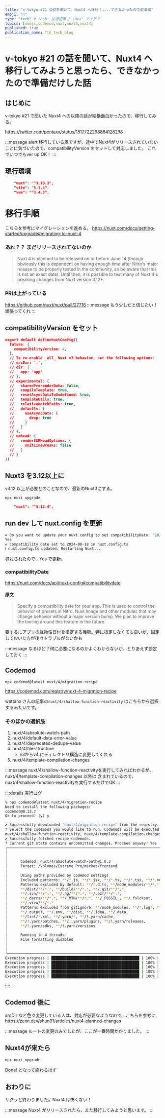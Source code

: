 ```yaml
---
title: "v-tokyo #21 の話を聞いて、Nuxt4 へ移行！....できなかったので前準備"
emoji: "🙆"
type: "tech" # tech: 技術記事 / idea: アイデア
topics: [vuejs,codemod,nuxt,nuxt3,nuxt4]
published: true
publication_name: ftd_tech_blog
---
```

# v-tokyo #21 の話を聞いて、Nuxt4 へ移行してみようと思ったら、できなかったので準備だけした話
## はじめに
v-tokyo #21 で聞いた Nuxt4 への以降の話が結構面白かったので、移行してみる。

https://twitter.com/pontaxx/status/1817722298864128298

:::message alert
移行している風ですが、途中でNuxt4がリリースされていないことに気づいたので、compatibilityVersion をセットして対応しました。
これでいつでもver up OK！
:::

## 現行環境
```json file:package.json
    "nuxt": "^3.10.3",
    "vite": "5.1.4",
    "vue": "^3.4.3",
```
# 移行手順
こちらを参考にマイグレーションを進める。
https://nuxt.com/docs/getting-started/upgrade#migrating-to-nuxt-4

### あれ？？ まだリリースされてないのか
> Nuxt 4 is planned to be released on or before June 14 (though obviously this is dependent on having enough time after Nitro's major release to be properly tested in the community, so be aware that this is not an exact date).
> Until then, it is possible to test many of Nuxt 4's breaking changes from Nuxt version 3.12+.

### PRは上がっている
https://github.com/nuxt/nuxt/pull/27716
:::message
もう少しだと信じたい！頑張ってくれ
:::


## compatibilityVersion をセット
```json file:nuxt.config.ts
export default defineNuxtConfig({
  future: {
    compatibilityVersion: 4,
  },
  // To re-enable _all_ Nuxt v3 behavior, set the following options:
  // srcDir: '.',
  // dir: {
  //   app: 'app'
  // },
  // experimental: {
  //   sharedPrerenderData: false,
  //   compileTemplate: true,
  //   resetAsyncDataToUndefined: true,
  //   templateUtils: true,
  //   relativeWatchPaths: true,
  //   defaults: {
  //     useAsyncData: {
  //       deep: true
  //     }
  //   }
  // },
  // unhead: {
  //   renderSSRHeadOptions: {
  //     omitLineBreaks: false
  //   }
  // }
})

```

## Nuxt3 を3.12以上に
v3.12 以上が必要とのことなので、最新のNuxt3にする。

```Bash
npx nuxi upgrade
```

```json file:package.json(npx nuxi upgrade後)
    "nuxt": "^3.12.4",
```

## run dev して nuxt.config を更新
```bash file:(run dev compatibilityDateを聞かれる)
✔ Do you want to update your nuxt.config to set compatibilityDate: '2024-08-18'?
Yes
✔ Compatibility date set to 2024-08-18 in nuxt.config.ts                                                                                                                                                              9:57:47 AM
ℹ nuxt.config.ts updated. Restarting Nuxt...                  
```
尋ねられたので、Yes で更新。

### compatibilityDate
https://nuxt.com/docs/api/nuxt-config#compatibilitydate

#### 原文
> Specify a compatibility date for your app.
> This is used to control the behavior of presets in Nitro, Nuxt Image and other modules that may change behavior without a major version bump. We plan to improve the tooling around this feature in the future.

要するにアプリの互換性日付を指定する機能。特に指定しなくても良いが、固定しておいた方が後々トラブルがないかも

:::message
なるほど？何に必要になるのかよくわからないが、とりあえず設定しておく
:::

## Codemod
```Bash
npx codemod@latest nuxt/4/migration-recipe
```

https://codemod.com/registry/nuxt-4-migration-recipe

wattanx さんの記事の`nuxt/4/shallow-function-reactivity` はこちらから選択するみたいです。


### そのほかの選択肢
1. nuxt/4/absolute-watch-path 
2. nuxt/4/default-data-error-value
3. nuxt/4/deprecated-dedupe-value
4. nuxt/4/file-structure 
   - v3からv4 にディレクトリ構造に変更してくれる
5. nuxt/4/template-compilation-changes

:::message
nuxt/4/shallow-function-reactivityを実行してみればわかるが、nuxt/4/template-compilation-changes 以外は 含まれているので、
nuxt/4/shallow-function-reactivityを実行するだけでOK
:::

::::details 実行ログ
```Bash
% npx codemod@latest nuxt/4/migration-recipe
Need to install the following packages:
codemod@0.13.7
Ok to proceed? (y) y

✔ Successfully downloaded "nuxt/4/migration-recipe" from the registry.
? Select the codemods you would like to run. Codemods will be executed in order. nuxt/4/absolute-watch-path, nuxt/4/default-data-error-value, nuxt/4/deprecated-dedupe-value, nuxt/4/file-structure, 
nuxt/4/shallow-function-reactivity, nuxt/4/template-compilation-changes
✔ Successfully fetched recipe codemods.
? Current git state contains uncommitted changes. Proceed anyway? Yes
╭─────────────────────────────────────────────────────────────────────────────────────────────────────────╮
│                                                                                                         │
│                                                                                                         │
│      Codemod: nuxt/4/absolute-watch-path@1.0.3                                                          │
│      Target: /Volumes/Extreme Pro/market/frontend                                                       │
│                                                                                                         │
│      Using paths provided by codemod settings                                                           │
│      Included patterns: **/*.js, **/*.jsx, **/*.ts, **/*.tsx, **/*.vue                                  │
│      Patterns excluded by default: **/*.d.ts, **/node_modules/**/*.*, **/.next/**/*.*,                  │
│      **/dist/**/*.*, **/build/**/*.*, **/.git/**/*.*,                                                   │
│      **/.svn/**/*.*, **/.hg/**/*.*, **/.bzr/**/*.*,                                                     │
│      **/_darcs/**/*.*, **/_MTN/**/*.*, **/_FOSSIL_, **/.fslckout,                                       │
│      **/.view/**/*.*                                                                                    │
│      Patterns excluded from gitignore: **/node_modules, **/*.log*, **/.nuxt, **/.nitro, **/.cache,      │
│      **/.output, **/.env, **/dist, **/.idea, **/.data,                                                  │
│      **/lint/*.xml, **/.yarn/*, **/!.yarn/cache,                                                        │
│      **/!.yarn/patches, **/!.yarn/plugins, **/!.yarn/releases,                                          │
│      **/!.yarn/sdks, **/!.yarn/versions                                                                 │
│                                                                                                         │
│      Running in 4 threads                                                                               │
│      File formatting disabled                                                                           │
│                                                                                                         │
│                                                                                                         │
╰─────────────────────────────────────────────────────────────────────────────────────────────────────────╯
Execution progress | ████████████████████████████████████████ | 100% || 262/262 files || Current: storybook-static/assets/DocsRenderer-3PUGWF3O-90442d51.js
Execution progress | ████████████████████████████████████████ | 100% || 262/262 files || Current: public/storybook-static/vendors~main.d6ea56a1c8b964085fc4.manager.bundle.js
Execution progress | ████████████████████████████████████████ | 100% || 262/262 files || Current: public/storybook-static/vendors~main.d6ea56a1c8b964085fc4.manager.bundle.js
Execution progress | ████████████████████████████████████████ | 100% || 262/262 files || Current: storybook-static/storybook/storybook-static/vendors~main.d6ea56a1c8b964085fc4.manager.bundle.js
Execution progress | ████████████████████████████████████████ | 100% || 262/262 files || Current: storybook-static/storybook-static/assets/iframe-f5211697.js
```
::::

## Codemod 後に
srcDir など色々変更している人は、対応が必要なようなので、こちらを参考に
https://zenn.dev/shun91/articles/nuxt4-planned-changes

:::message
ルートの変更のみでしたが、ここが一番時間かかりました。
:::

## Nuxt4が来たら
```bash
npx nuxi upgrade
```

Done! となって終わるはず

## おわりに
サクッと終わりました。Nuxt4 は怖くない！

:::message
Nuxt4 がリリースされたら、また移行してみようと思います。
:::

